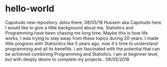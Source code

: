 # hello-world
Capotudo new repository
Jelou there, 08/05/18
Hussein aka Capotudo here. I would like to give a little background about me, Statistics and Programming have been chasing me long time. Maybe this is how life works, I was trying to stay away from these topics during 20 years. I made little progress with Statisctics like 5 years ago, now it's time to understand programming and all its benefits. I am fascinated with the potential that can be achieved combining Programming and Statistics. I am at beginner level, but with deeply desire to complete my projects.. 
08/05/2018
